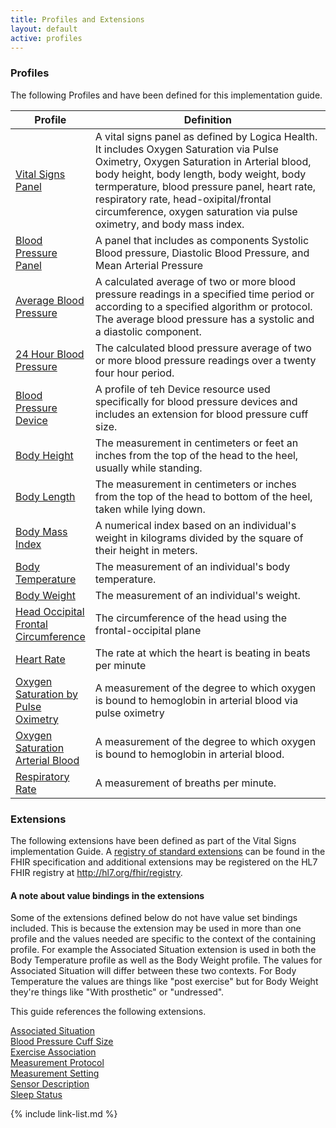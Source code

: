 ```yaml
---
title: Profiles and Extensions
layout: default
active: profiles
---
```

### Profiles

The following Profiles and have been defined for this implementation guide.

<div>
	<table class="grid">
		<thead>
			<tr>
			  <th width="25%">Profile</th>
			  <th width="75%">Definition</th>
			</tr>
		</thead>
		<tbody>
			<tr>
			  <td><a href="StructureDefinition-vital-signs-panel.html">Vital Signs Panel</a></td>
			  <td>A vital signs panel as defined by Logica Health.  It includes Oxygen Saturation via Pulse Oximetry, Oxygen Saturation in Arterial blood, body height, body length, body weight, body termperature, blood pressure panel, heart rate, respiratory rate, head-oxipital/frontal circumference, oxygen saturation via pulse oximetry, and body mass index.</td>
			</tr>
			<tr>
			  <td><a href="StructureDefinition-blood-pressure-panel.html">Blood Pressure Panel</a></td>
			  <td>A panel that includes as components Systolic Blood pressure, Diastolic Blood Pressure, and Mean Arterial Pressure</td>
			</tr>
			<tr>
			  <td><a href="StructureDefinition-average-blood-pressure.html">Average Blood Pressure</a></td>
			  <td>A calculated average of two or more blood pressure readings in a specified time period or according to a specified algorithm or protocol.  The average blood pressure has a systolic and a diastolic component.</td>
			</tr>
			<tr>
			  <td><a href="StructureDefinition-twenty-four-hour-blood-pressure.html">24 Hour Blood Pressure</a></td>
			  <td>The calculated blood pressure average of two or more blood pressure readings over a twenty four hour period.</td>
			</tr>
			<tr>
			  <td><a href="StructureDefinition-bp-device.html">Blood Pressure Device</a></td>
			  <td>A profile of teh Device resource used specifically for blood pressure devices and includes an extension for blood pressure cuff size.</td>
			</tr>
			<tr>
			  <td><a href="StructureDefinition-height.html">Body Height</a></td>
			  <td>The measurement in centimeters or feet an inches from the top of the head to the heel, usually while standing.</td>
			</tr>
			<tr>
			  <td><a href="StructureDefinition-body-length.html">Body Length</a></td>
			  <td>The measurement in centimeters or inches from the top of the head to bottom of the heel, taken while lying down.</td>
			</tr>
			<tr>
			  <td><a href="StructureDefinition-body-mass-index.html">Body Mass Index</a></td>
			  <td>A numerical index based on an individual's weight in kilograms divided by the square of their height in meters.</td>
			</tr>
			<tr>
			  <td><a href="StructureDefinition-body-temperature.html">Body Temperature</a></td>
			  <td>The measurement of an individual's body temperature.</td>
			</tr>
			<tr>
			  <td><a href="StructureDefinition-body-weight.html">Body Weight</a></td>
			  <td>The measurement of an individual's weight.</td>
			</tr>
			<tr>
			  <td><a href="StructureDefinition-head-occipital-frontal-circumference.html">Head Occipital Frontal Circumference</a></td>
			  <td>The circumference of the head using the frontal-occipital plane</td>
			</tr>
			<tr>
			  <td><a href="StructureDefinition-heart-rate.html">Heart Rate</a></td>
			  <td>The rate at which the heart is beating in beats per minute</td>
			</tr>
			<tr>
			  <td><a href="StructureDefinition-oxygen-saturation-arterial-blood-pulseOx.html">Oxygen Saturation by Pulse Oximetry</a></td>
			  <td>A measurement of the degree to which oxygen is bound to hemoglobin in arterial blood via pulse oximetry</td>
			</tr>
			<tr>
			  <td><a href="StructureDefinition-oxygen-saturation-arterial-blood.html">Oxygen Saturation Arterial Blood</a></td>
			  <td>A measurement of the degree to which oxygen is bound to hemoglobin in arterial blood.</td>
			</tr>
			<tr>
			  <td><a href="StructureDefinition-respiratory-rate.html">Respiratory Rate</a></td>
			  <td>A measurement of breaths per minute.</td>
			</tr>
		</tbody>
	</table>
</div>


### Extensions

The following extensions have been defined as part of the Vital Signs implementation Guide. A [registry of standard extensions]({{site.data.fhir.path}}extensibility-registry.html) can be found in the FHIR specification and additional extensions may be registered on the HL7 FHIR registry at http://hl7.org/fhir/registry.

#### A note about value bindings in the extensions

Some of the extensions defined below do not have value set bindings included.  This is because the extension may be used in more than one profile and the values needed are specific to the context of the containing profile.  For example the Associated Situation extension is used in both the Body Temperature profile as well as the Body Weight profile.  The values for Associated Situation will differ between these two contexts.  For Body Temperature the values are things like "post exercise" but for Body Weight they're things like "With prosthetic" or "undressed".

<div>
<p>This guide references the following extensions.</p>
<p>
<a href="StructureDefinition-AssociatedSituationExt.html">Associated Situation</a><br/>
<a href="StructureDefinition-bp-cuff-size-ext.html">Blood Pressure Cuff Size</a><br/>
<a href="StructureDefinition-ExerciseAssociationExt.html">Exercise Association</a><br/>
<a href="StructureDefinition-MeasurementProtocolExt.html">Measurement Protocol</a><br/>
<a href="StructureDefinition-MeasurementSettingExt.html">Measurement Setting</a><br/>
<a href="StructureDefinition-SensorDescriptionExt.html">Sensor Description</a><br/>
<a href="StructureDefinition-SleepStatusExt.html">Sleep Status</a><br/>
</p>
</div>

{% include link-list.md %}